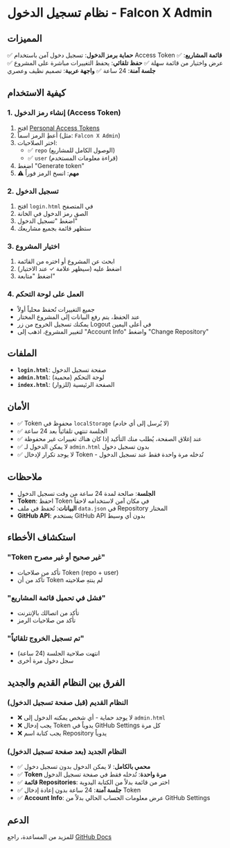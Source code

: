 # نظام تسجيل الدخول - Falcon X Admin

## المميزات

✅ **حماية برمز الدخول**: تسجيل دخول آمن باستخدام Access Token
✅ **قائمة المشاريع**: عرض واختيار من قائمة سهلة
✅ **حفظ تلقائي**: يحفظ التغييرات مباشرة على المشروع
✅ **جلسة آمنة**: 24 ساعة
✅ **واجهة عربية**: تصميم نظيف وعصري

## كيفية الاستخدام

### 1. إنشاء رمز الدخول (Access Token)

1. افتح [Personal Access Tokens](https://github.com/settings/tokens/new)
2. أعطِ الرمز اسماً (مثل: `Falcon X Admin`)
3. اختر الصلاحيات:
   - ✅ `repo` (الوصول الكامل للمشاريع)
   - ✅ `user` (قراءة معلومات المستخدم)
4. اضغط "Generate token"
5. **⚠️ مهم**: انسخ الرمز فوراً

### 2. تسجيل الدخول

1. افتح `login.html` في المتصفح
2. الصق رمز الدخول في الخانة
3. اضغط "تسجيل الدخول"
4. ستظهر قائمة بجميع مشاريعك

### 3. اختيار المشروع

1. ابحث عن المشروع أو اختره من القائمة
2. اضغط عليه (سيظهر علامة ✓ عند الاختيار)
3. اضغط "متابعة"

### 4. العمل على لوحة التحكم

- جميع التغييرات تُحفظ محلياً أولاً
- عند الحفظ، يتم رفع البيانات إلى المشروع المختار
- يمكنك تسجيل الخروج من زر Logout في أعلى اليمين
- لتغيير المشروع، اذهب إلى "Account Info" واضغط "Change Repository"

## الملفات

- **`login.html`**: صفحة تسجيل الدخول
- **`admin.html`**: لوحة التحكم (محمية)
- **`index.html`**: الصفحة الرئيسية (للزوار)

## الأمان

- ✅ Token محفوظ في `localStorage` (لا يُرسل إلى أي خادم)
- ✅ الجلسة تنتهي تلقائياً بعد 24 ساعة
- ✅ عند إغلاق الصفحة، يُطلب منك التأكيد إذا كان هناك تغييرات غير محفوظة
- ✅ لا يمكن الدخول لـ `admin.html` بدون تسجيل دخول
- ✅ لا يوجد تكرار لإدخال Token - تُدخله مرة واحدة فقط عند تسجيل الدخول

## ملاحظات

- **الجلسة**: صالحة لمدة 24 ساعة من وقت تسجيل الدخول
- **Token**: احفظ Token في مكان آمن لاستخدامه لاحقاً
- **البيانات**: تُحفظ في ملف `data.json` في Repository المختار
- **GitHub API**: يستخدم GitHub API بدون أي وسيط

## استكشاف الأخطاء

### "Token غير صحيح أو غير مصرح"
- تأكد من صلاحيات Token (repo + user)
- تأكد من أن Token لم ينتهِ صلاحيته

### "فشل في تحميل قائمة المشاريع"
- تأكد من اتصالك بالإنترنت
- تأكد من صلاحيات الرمز

### "تم تسجيل الخروج تلقائياً"
- انتهت صلاحية الجلسة (24 ساعة)
- سجل دخول مرة أخرى

## الفرق بين النظام القديم والجديد

### النظام القديم (قبل صفحة تسجيل الدخول)
- ❌ لا يوجد حماية - أي شخص يمكنه الدخول إلى `admin.html`
- ❌ يجب إدخال Token يدوياً في GitHub Settings كل مرة
- ❌ يجب كتابة اسم Repository يدوياً

### النظام الجديد (بعد صفحة تسجيل الدخول)
- ✅ **محمي بالكامل**: لا يمكن الدخول بدون تسجيل دخول
- ✅ **Token مرة واحدة**: تُدخله فقط في صفحة تسجيل الدخول
- ✅ **قائمة Repositories**: اختر من قائمة بدلاً من الكتابة اليدوية
- ✅ **جلسة آمنة**: 24 ساعة بدون إعادة إدخال Token
- ✅ **Account Info**: عرض معلومات الحساب الحالي بدلاً من GitHub Settings

## الدعم

للمزيد من المساعدة، راجع [GitHub Docs](https://docs.github.com/en/authentication/keeping-your-account-and-data-secure/creating-a-personal-access-token)
